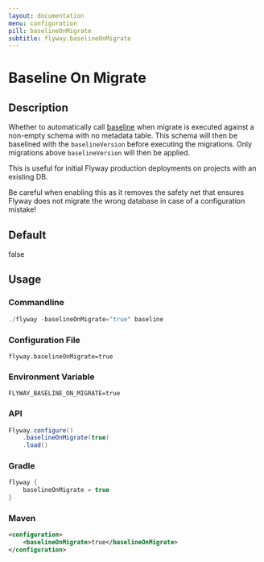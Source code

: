 ```yaml
---
layout: documentation
menu: configuration
pill: baselineOnMigrate
subtitle: flyway.baselineOnMigrate
---
```


# Baseline On Migrate

## Description
Whether to automatically call [baseline](/documentation/command/baseline) when migrate is executed against a non-empty schema with no metadata table. This schema will then be baselined with the `baselineVersion` before executing the migrations. Only migrations above `baselineVersion` will then be applied.

This is useful for initial Flyway production deployments on projects with an existing DB.

Be careful when enabling this as it removes the safety net that ensures Flyway does not migrate the wrong database in case of a configuration mistake!

## Default
false

## Usage

### Commandline
```powershell
./flyway -baselineOnMigrate="true" baseline
```

### Configuration File
```properties
flyway.baselineOnMigrate=true
```

### Environment Variable
```properties
FLYWAY_BASELINE_ON_MIGRATE=true
```

### API
```java
Flyway.configure()
    .baselineOnMigrate(true)
    .load()
```

### Gradle
```groovy
flyway {
    baselineOnMigrate = true
}
```

### Maven
```xml
<configuration>
    <baselineOnMigrate>true</baselineOnMigrate>
</configuration>
```